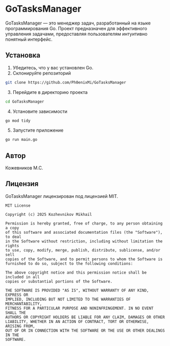 # GoTasksManager
GoTasksManager — это менеджер задач, разработанный на языке программирования Go. Проект предназначен для эффективного управления задачами, предоставляя пользователям интуитивно понятный интерфейс.

## Установка
1. Убедитесь, что у вас установлен Go.
2. Склонируйте репозиторий
```bash
git clone https://github.com/Ph0enixMi/GoTasksManager
```
3. Перейдите в директорию проекта
```bash
cd GoTasksManager
```
4. Установите зависимости
```bash
go mod tidy
```
5. Запустите приложение
```bash
go run main.go
```

## Автор
Кожевников М.С.

## Лицензия
GoTasksManager лицензирован под лицензией MIT.

```
MIT License

Copyright (c) 2025 Kozhevnikov Mikhail

Permission is hereby granted, free of charge, to any person obtaining a copy
of this software and associated documentation files (the "Software"), to deal
in the Software without restriction, including without limitation the rights
to use, copy, modify, merge, publish, distribute, sublicense, and/or sell
copies of the Software, and to permit persons to whom the Software is
furnished to do so, subject to the following conditions:

The above copyright notice and this permission notice shall be included in all
copies or substantial portions of the Software.

THE SOFTWARE IS PROVIDED "AS IS", WITHOUT WARRANTY OF ANY KIND, EXPRESS OR
IMPLIED, INCLUDING BUT NOT LIMITED TO THE WARRANTIES OF MERCHANTABILITY,
FITNESS FOR A PARTICULAR PURPOSE AND NONINFRINGEMENT. IN NO EVENT SHALL THE
AUTHORS OR COPYRIGHT HOLDERS BE LIABLE FOR ANY CLAIM, DAMAGES OR OTHER
LIABILITY, WHETHER IN AN ACTION OF CONTRACT, TORT OR OTHERWISE, ARISING FROM,
OUT OF OR IN CONNECTION WITH THE SOFTWARE OR THE USE OR OTHER DEALINGS IN THE
SOFTWARE.
```